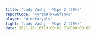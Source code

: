 ```yaml
---
title: "Lady Vashj - Wipe 2 (70%)"
reportCode: "4yrtmDTNkwGfznvJ"
player: "Windfurypls"
fight: "Lady Vashj - Wipe 2 (70%)"
date: 2021-10-10T19:09:02.718000+00:00
---
```

